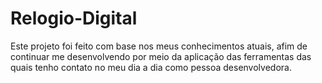 # Relogio-Digital
Este projeto foi feito com base nos meus conhecimentos atuais, afim de continuar me desenvolvendo por meio da aplicação das ferramentas das quais tenho contato no meu dia a dia como pessoa desenvolvedora.
